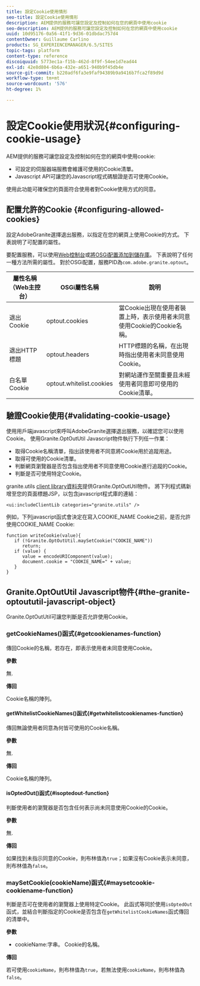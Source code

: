 ```yaml
---
title: 設定Cookie使用情形
seo-title: 設定Cookie使用情形
description: AEM提供的服務可讓您設定及控制如何在您的網頁中使用cookie
seo-description: AEM提供的服務可讓您設定及控制如何在您的網頁中使用cookie
uuid: 10d95176-0a56-41f1-9d36-01dbdac757d4
contentOwner: Guillaume Carlino
products: SG_EXPERIENCEMANAGER/6.5/SITES
topic-tags: platform
content-type: reference
discoiquuid: 5773ec1a-f15b-462d-8f9f-54ee1d7ead44
exl-id: 42e8d804-6b6a-432e-a651-940b9f45db4e
source-git-commit: b220adf6fa3e9faf94389b9a9416b7fca2f89d9d
workflow-type: tm+mt
source-wordcount: '576'
ht-degree: 1%

---
```


# 設定Cookie使用狀況{#configuring-cookie-usage}

AEM提供的服務可讓您設定及控制如何在您的網頁中使用cookie:

* 可設定的伺服器端服務會維護可使用的Cookie清單。
* Javascript API可讓您的Javascript程式碼驗證是否可使用Cookie。

使用此功能可確保您的頁面符合使用者對Cookie使用方式的同意。

## 配置允許的Cookie {#configuring-allowed-cookies}

設定AdobeGranite選擇退出服務，以指定在您的網頁上使用Cookie的方式。 下表說明了可配置的屬性。

要配置服務，可以使用[Web控制台](/help/sites-deploying/configuring-osgi.md#osgi-configuration-with-the-web-console)或[將OSGi配置添加到儲存庫](/help/sites-deploying/configuring-osgi.md#adding-a-new-configuration-to-the-repository)。 下表說明了任何一種方法所需的屬性。 對於OSGi配置，服務PID為`com.adobe.granite.optout`。

| 屬性名稱（Web主控台） | OSGi屬性名稱 | 說明 |
|---|---|---|
| 退出Cookie | optout.cookies | 當Cookie出現在使用者裝置上時，表示使用者未同意使用Cookie的Cookie名稱。 |
| 退出HTTP標題 | optout.headers | HTTP標題的名稱，在出現時指出使用者未同意使用Cookie。 |
| 白名單Cookie | optout.whitelist.cookies | 對網站運作至關重要且未經使用者同意即可使用的Cookie清單。 |

## 驗證Cookie使用{#validating-cookie-usage}

使用用戶端javascript來呼叫AdobeGranite選擇退出服務，以確認您可以使用Cookie。 使用Granite.OptOutUtil Javascript物件執行下列任一作業：

* 取得Cookie名稱清單，指出該使用者不同意將Cookie用於追蹤用途。
* 取得可使用的Cookie清單。
* 判斷網頁瀏覽器是否包含指出使用者不同意使用Cookie進行追蹤的Cookie。
* 判斷是否可使用特定Cookie。

granite.utils [client library資料夾](/help/sites-developing/clientlibs.md#referencing-client-side-libraries)提供Granite.OptOutUtil物件。 將下列程式碼新增至您的頁面標題JSP，以包含javascript程式庫的連結：

`<ui:includeClientLib categories="granite.utils" />`

例如，下列javascript函式會決定在寫入COOKIE_NAME Cookie之前，是否允許使用COOKIE_NAME Cookie:

```
function writeCookie(value){
   if (!Granite.OptOutUtil.maySetCookie("COOKIE_NAME"))
      return;
   if (value) {
      value = encodeURIComponent(value);
      document.cookie = "COOKIE_NAME=" + value;
   }
}
```

## Granite.OptOutUtil Javascript物件{#the-granite-optoututil-javascript-object}

Granite.OptOutUtil可讓您判斷是否允許使用Cookie。

### getCookieNames()函式{#getcookienames-function}

傳回Cookie的名稱，若存在，即表示使用者未同意使用Cookie。

**參數**

無.

**傳回**

Cookie名稱的陣列。

#### getWhitelistCookieNames()函式{#getwhitelistcookienames-function}

傳回無論使用者同意為何皆可使用的Cookie名稱。

**參數**

無.

**傳回**

Cookie名稱的陣列。

#### isOptedOut()函式{#isoptedout-function}

判斷使用者的瀏覽器是否包含任何表示尚未同意使用Cookie的Cookie。

**參數**

無.

**傳回**

如果找到未指示同意的Cookie，則布林值為`true`；如果沒有Cookie表示未同意，則布林值為`false`。

### maySetCookie(cookieName)函式{#maysetcookie-cookiename-function}

判斷是否可在使用者的瀏覽器上使用特定Cookie。 此函式等同於使用`isOptedOut`函式，並結合判斷指定的Cookie是否包含在`getWhitelistCookieNames`函式傳回的清單中。

**參數**

* cookieName:字串。 Cookie的名稱。

**傳回**

若可使用`cookieName`，則布林值為`true`，若無法使用`cookieName`，則布林值為`false`。
